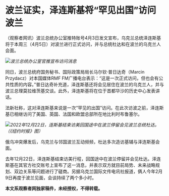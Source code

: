 # 波兰证实，泽连斯基将“罕见出国”访问波兰

（观察者网讯）波兰总统办公室推特账号4月3日发文宣布，乌克兰总统泽连斯基将于本周三（4月5日）对波兰进行正式访问，并与总统杜达和在波兰的乌克兰人会面。

![](https://inews.gtimg.com/newsapp_bt/0/15770066313/1000)_波兰总统办公室官推宣布访问消息_

同日，波兰总统府国务秘书、国际政策局局长马尔钦·普日达奇（Marcin Przydacz）对本国媒体RMF
FM广播电台表示：“这是一次正式访问，但也会有公共性质的内容。”普日达奇补充道，泽连斯基还将会见居住在波兰的乌克兰人，并与波兰总理莫拉维茨基交谈。此外，泽连斯基将在位于首都华沙的历史中心发表讲话。

法新社称，这对泽连斯基来说是一次“罕见的出国”访问。在此次访波之前，泽连斯基已相继访问了美国、英国、法国和欧盟总部所在地比利时布鲁塞尔。

![](https://inews.gtimg.com/newsapp_bt/0/15770066319/1000)_2022年12月22日，连斯基结束访美回国途中在波兰停留会见波兰总统杜达。（《纽约时报》图）_

俄乌冲突爆发后，乌克兰与邻国波兰互动频频，杜达多次造访基辅与泽连斯基会面。

去年12月22日，泽连斯基结束访美行程，回国途中在波兰停留并会见杜达。泽连斯基在其官方社交账号上宣布了这一消息，并表示双方就目前局势、未来战略规划、双边关系等问题进行了磋商。另据乌克兰国际文传电讯社报道，俩人今年2月9日再度于波兰见面，会谈持续了两个多小时。

**本文系观察者网独家稿件，未经授权，不得转载。**

